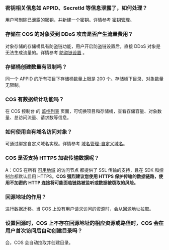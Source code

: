 ### 密钥相关信息如 APPID、SecretId 等信息泄露了，如何处理？
用户可删除已泄露的密钥，并新建一个密钥。详情参考 [密钥管理](/document/product/436/10074)。

### 存储在 COS 的对象受到 DDoS 攻击是否产生流量费用？
对象存储的存储桶具有防盗链功能，用户开启防盗链设置后，直接 DDoS 对象是无法生成流量的。详情参考 [防盗链设置](/doc/product/436/6250) 。

### 存储桶创建数量有限制吗？
同一个 APPID 的所有项目下存储桶数量上限是 200 个。存储桶下目录、对象数量无限制。

### COS 有数据统计功能吗？
在 COS 控制台 的 [监控列表](http://console.tcecqpoc.fsphere.cn/cos4/monitor/basic) 页面，可切换项目和存储桶，查看存储容量、对象数量、总访问流量、请求数等信息。

### 如何使用自有域名访问对象？
可通过绑定自定义域名实现。详情参考 [域名管理-自定义域名](/document/product/436/6252#.E8.87.AA.E5.AE.9A.E4.B9.89.E5.9F.9F.E5.90.8D)。

### COS 是否支持 HTTPS 加密传输数据呢？
A：COS 在所有 [可用地域](/document/product/436/6224) 的访问节点 都提供了 SSL 传输的支持，且在 SDK 和控制台都默认启用 HTTPS。**COS 强烈建议您使用 HTTPS 保护传输的数据链路，使用不加密的 HTTP 连接将可能面临链路被监听或数据被窃取的风险。**

### 回源地址的作用？ 
进行数据迁移。当 COS 上没有用户请求访问的资源时，会从回源地址拉取。

### 设置回源时，COS 上不存在回源地址的相应资源或路径时，COS 会在用户首次访问后自动创建目录吗？ 
会，COS 会自动拉取并创建目录。

